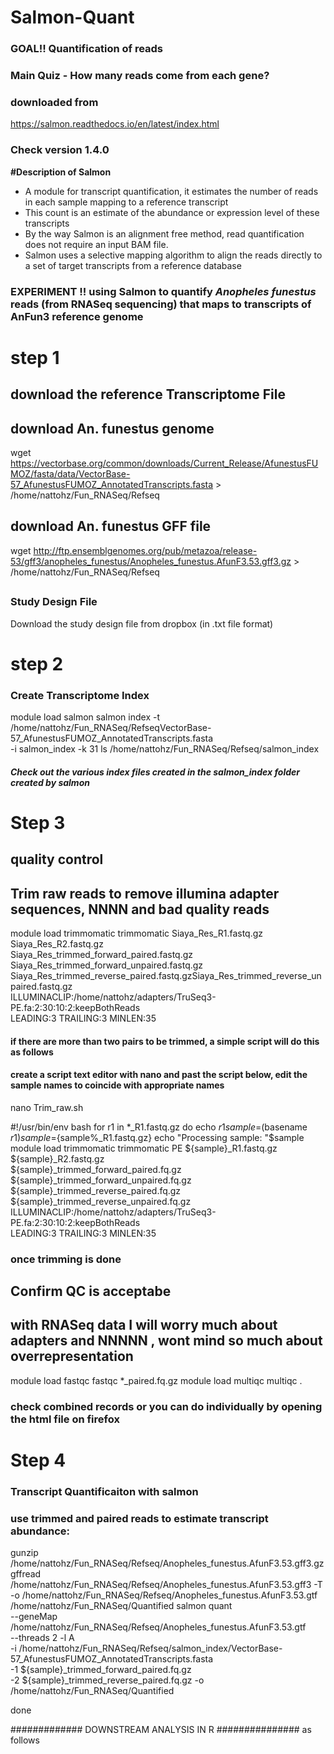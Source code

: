# Salmon-Quant
### GOAL!!  Quantification of reads 
### Main Quiz - How many reads come from each gene? #######################
### downloaded from
https://salmon.readthedocs.io/en/latest/index.html
### Check version 1.4.0
**#Description of Salmon**
 - A module for transcript quantification, it estimates the number of reads in each sample mapping to a reference transcript
- This count is an estimate of the abundance or expression level of these transcripts
- By the way Salmon is an alignment free method, read quantification does not require an input BAM file. 
- Salmon uses a selective mapping algorithm to align the reads directly to a set of target transcripts from a reference database

### EXPERIMENT !!  **using Salmon to quantify _Anopheles funestus_ reads (from RNASeq sequencing) that maps to transcripts of AnFun3 reference genome** #################

# step 1
## download the reference Transcriptome File
## download An. funestus genome
wget https://vectorbase.org/common/downloads/Current_Release/AfunestusFUMOZ/fasta/data/VectorBase-57_AfunestusFUMOZ_AnnotatedTranscripts.fasta > /home/nattohz/Fun_RNASeq/Refseq
## download An. funestus  GFF file
wget http://ftp.ensemblgenomes.org/pub/metazoa/release-53/gff3/anopheles_funestus/Anopheles_funestus.AfunF3.53.gff3.gz > /home/nattohz/Fun_RNASeq/Refseq
##

### Study Design File
Download the study design file from dropbox (in .txt file format)

# step 2
### Create Transcriptome Index
module load salmon
salmon index -t /home/nattohz/Fun_RNASeq/RefseqVectorBase-57_AfunestusFUMOZ_AnnotatedTranscripts.fasta \
    -i salmon_index -k 31
 ls /home/nattohz/Fun_RNASeq/Refseq/salmon_index
##### Check out the various index files created in the salmon_index folder created by salmon
# Step 3
## quality control
## Trim raw reads to remove illumina adapter sequences, NNNN and bad quality reads
module load trimmomatic
trimmomatic Siaya_Res_R1.fastq.gz Siaya_Res_R2.fastq.gz \
 Siaya_Res_trimmed_forward_paired.fastq.gz Siaya_Res_trimmed_forward_unpaired.fastq.gz \
 Siaya_Res_trimmed_reverse_paired.fastq.gzSiaya_Res_trimmed_reverse_unpaired.fastq.gz \
 ILLUMINACLIP:/home/nattohz/adapters/TruSeq3-PE.fa:2:30:10:2:keepBothReads \
 LEADING:3 TRAILING:3 MINLEN:35
 
 #### if there are more than two pairs to be trimmed, a simple script will do this as follows
 #### create a script text editor with nano and past the script below, edit the sample names to coincide with appropriate names
 nano Trim_raw.sh
 
 #!/usr/bin/env bash
 for r1 in *_R1.fastq.gz
do
  echo $r1
  sample=$(basename $r1)
  sample=${sample%_R1.fastq.gz}
  echo "Processing sample: "$sample
 module load trimmomatic
trimmomatic PE ${sample}_R1.fastq.gz ${sample}_R2.fastq.gz \
 ${sample}_trimmed_forward_paired.fq.gz ${sample}_trimmed_forward_unpaired.fq.gz \
 ${sample}_trimmed_reverse_paired.fq.gz ${sample}_trimmed_reverse_unpaired.fq.gz \
 ILLUMINACLIP:/home/nattohz/adapters/TruSeq3-PE.fa:2:30:10:2:keepBothReads \
 LEADING:3 TRAILING:3 MINLEN:35
 
 ### once trimming is done 
 ## Confirm QC is acceptabe
 ## with RNASeq data I will worry much about adapters and NNNNN , wont mind so much about overrepresentation 
 module load fastqc
 fastqc *_paired.fq.gz
 module load multiqc
 multiqc .
 ### check combined records or you can do individually by opening the html file on firefox
 
 
 # Step 4
### Transcript Quantificaiton with salmon
### use trimmed and paired reads to estimate transcript abundance:


gunzip /home/nattohz/Fun_RNASeq/Refseq/Anopheles_funestus.AfunF3.53.gff3.gz
gffread /home/nattohz/Fun_RNASeq/Refseq/Anopheles_funestus.AfunF3.53.gff3 -T -o /home/nattohz/Fun_RNASeq/Refseq/Anopheles_funestus.AfunF3.53.gtf
/home/nattohz/Fun_RNASeq/Quantified
salmon quant \
 --geneMap /home/nattohz/Fun_RNASeq/Refseq/Anopheles_funestus.AfunF3.53.gtf \
 --threads 2 -l A \
 -i /home/nattohz/Fun_RNASeq/Refseq/salmon_index/VectorBase-57_AfunestusFUMOZ_AnnotatedTranscripts.fasta \
 -1 ${sample}_trimmed_forward_paired.fq.gz \
 -2 ${sample}_trimmed_reverse_paired.fq.gz -o /home/nattohz/Fun_RNASeq/Quantified
 
done
 
 
#############  DOWNSTREAM ANALYSIS IN R ############### as follows
